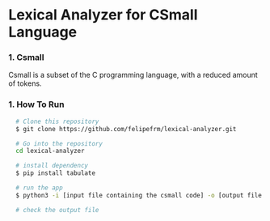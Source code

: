 # Lexical Analyzer for CSmall Language

### 1. Csmall
Csmall is a subset of the C programming language, with a reduced amount of tokens.

### 1. How To Run
```sh
  # Clone this repository
  $ git clone https://github.com/felipefrm/lexical-analyzer.git

  # Go into the repository
  cd lexical-analyzer

  # install dependency
  $ pip install tabulate

  # run the app
  $ python3 -i [input file containing the csmall code] -o [output file with identified tokens]

  # check the output file
```
